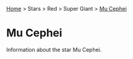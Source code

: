 <p><a href="/">Home</a> > Stars > Red > Super Giant > <a href=".">Mu Cephei</a> </p>

# Mu Cephei

Information about the star Mu Cephei.
